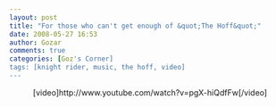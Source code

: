 ```yaml
---
layout: post
title: "For those who can't get enough of &quot;The Hoff&quot;"
date: 2008-05-27 16:53
author: Gozar
comments: true
categories: [Goz's Corner]
tags: [knight rider, music, the hoff, video]
---
```

<div align="center">[video]http://www.youtube.com/watch?v=pgX-hiQdfFw[/video]</div>
